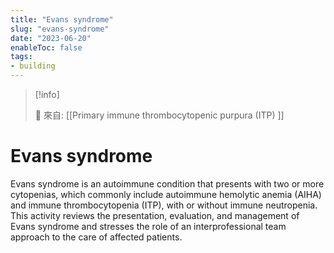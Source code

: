 ```yaml
---
title: "Evans syndrome"
slug: "evans-syndrome"
date: "2023-06-20"
enableToc: false
tags:
- building
---
```


> [!info]
>
> 🌱 來自: [[Primary immune thrombocytopenic purpura (ITP) ]]

# Evans syndrome

Evans syndrome is an autoimmune condition that presents with two or more cytopenias, which commonly include autoimmune hemolytic anemia (AIHA) and immune thrombocytopenia (ITP), with or without immune neutropenia. This activity reviews the presentation, evaluation, and management of Evans syndrome and stresses the role of an interprofessional team approach to the care of affected patients.
